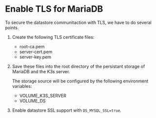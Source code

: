 # Enable TLS for MariaDB

To secure the datastore communitaction with TLS, we have to do several points. 

1. Create the following TLS certificate files:
    - root-ca.pem
    - server-cert.pem
    - server-key.pem

2. Save these files into the root directory of the persistant storage of MariaDB and the K3s server. 

    The storage source will be configured by the following environment variables:
    - VOLUME_K3S_SERVER
    - VOLUME_DS

3. Enable datastore SSL support with `DS_MYSQL_SSL=true`.
